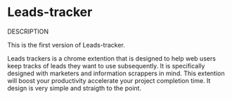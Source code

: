 # Leads-tracker

DESCRIPTION

This is the first version of Leads-tracker.

Leads trackers is a chrome extention that is designed to help web users keep tracks of leads they want to use subsequently. It is specifically designed with marketers and information scrappers in mind. This extention will boost your productivity accelerate your project completion time. It design is very simple and straigth to the point. 
